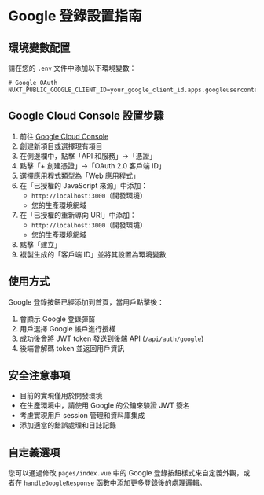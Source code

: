 # Google 登錄設置指南

## 環境變數配置

請在您的 `.env` 文件中添加以下環境變數：

```env
# Google OAuth
NUXT_PUBLIC_GOOGLE_CLIENT_ID=your_google_client_id.apps.googleusercontent.com
```

## Google Cloud Console 設置步驟

1. 前往 [Google Cloud Console](https://console.cloud.google.com/)
2. 創建新項目或選擇現有項目
3. 在側邊欄中，點擊「API 和服務」→「憑證」
4. 點擊「+ 創建憑證」→「OAuth 2.0 客戶端 ID」
5. 選擇應用程式類型為「Web 應用程式」
6. 在「已授權的 JavaScript 來源」中添加：
   - `http://localhost:3000`（開發環境）
   - 您的生產環境網域
7. 在「已授權的重新導向 URI」中添加：
   - `http://localhost:3000`（開發環境）
   - 您的生產環境網域
8. 點擊「建立」
9. 複製生成的「客戶端 ID」並將其設置為環境變數

## 使用方式

Google 登錄按鈕已經添加到首頁，當用戶點擊後：

1. 會顯示 Google 登錄彈窗
2. 用戶選擇 Google 帳戶進行授權
3. 成功後會將 JWT token 發送到後端 API (`/api/auth/google`)
4. 後端會解碼 token 並返回用戶資訊

## 安全注意事項

- 目前的實現僅用於開發環境
- 在生產環境中，請使用 Google 的公鑰來驗證 JWT 簽名
- 考慮實現用戶 session 管理和資料庫集成
- 添加適當的錯誤處理和日誌記錄

## 自定義選項

您可以通過修改 `pages/index.vue` 中的 Google 登錄按鈕樣式來自定義外觀，或者在 `handleGoogleResponse` 函數中添加更多登錄後的處理邏輯。
